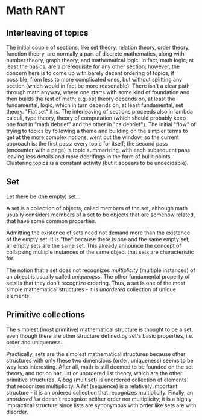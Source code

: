 # Math RANT

## Interleaving of topics

The initial couple of sections, like set theory, relation theory, order theory, function theory, are normally a part of discrete mathematics, along with number theory, graph theory, and mathematical logic. In fact, math logic, at least the basics, are a prerequisite for any other section; however, the concern here is to come up with barely decent ordering of topics, if possible, from less to more complicated ones, but without splitting any section (which would in fact be more reasonable). There isn't a clear path through math anyway, where one starts with some kind of foundation and then builds the rest of math; e.g. set theory depends on, at least the fundamental, logic, which in turn depends on, at least fundamental, set theory. "Fiat set" it is. The interleaving of sections proceeds also in lambda calculi, type theory, theory of computation (which should probably keep one foot in "math debrief" and the other in "cs debrief"). The initial "flow" of trying to topics by following a theme and building on the simpler terms to get at the more complex notions, went out the window, so the current approach is: the first pass: every topic for itself; the second pass (encounter with a page) is topic summarizing, with each subsequent pass leaving less details and more debrifings in the form of bullit points. Clustering topics is a constant activity (but it appears to be undecidable).



## Set

Let there be (the empty) set...

A set is a collection of objects, called members of the set, although math usually considers members of a set to be objects that are somehow related, that have some common properties.

Admitting the existence of sets need not demand more than the existence of the empty set. It is "the" because there is one and the same empty set; all empty sets are the same set. This already announce the concept of collapsing multiple instances of the same object that sets are characteristic for.

The notion that a set does not recognizes *multiplicity* (multiple instances) of an object is usually called *uniqueness*. The other fundamental property of sets is that they don't recognize ordering. Thus, a set is one of the most simple mathematical structures - it is *unordered* collection of unique elements.


## Primitive collections

The simplest (most primitive) mathematical structure is thought to be a set, even though there are other structure defined by set's basic properties, i.e. order and uniqueness.

Practically, sets are the simplest mathematical structures because other structures with only these two dimensions (order, uniqueness) seems to be way less interesting. After all, math is still deemed to be founded on the set theory, and not on bar, list or unordered list theory, which are the other primitive structures. A *bag* (multiset) is unordered collection of elements that recognizes multiplicity. A *list* (sequence) is a relatively important structure - it is an ordered collection that recognizes multiplicity. Finally, an *unordered list* doesn't recognize neither order nor multiplicity; it is a highly impractical structure since lists are synonymous with order like sets are with disorder.
